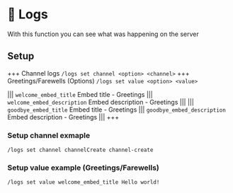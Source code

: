 # :mega: Logs

With this function you can see what was happening on the server

## Setup

+++ Channel logs
`/logs set channel <option> <channel>`
+++ Greetings/Farewells (Options)
`/logs set value <option> <value>`

||| `welcome_embed_title`
Embed title - Greetings
||| `welcome_embed_description`
Embed description - Greetings
|||
||| `goodbye_embed_title`
Embed title - Greetings
||| `goodbye_embed_description`
Embed description - Greetings
|||
+++

### Setup channel exmaple

`/logs set channel channelCreate channel-create`

### Setup value example (Greetings/Farewells)

`/logs set value welcome_embed_title Hello world!`